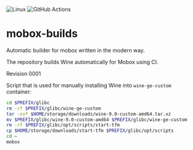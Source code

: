 ![Linux](https://img.shields.io/badge/Linux-FCC624?style=for-the-badge&logo=linux&logoColor=black)
![GitHub Actions](https://img.shields.io/badge/github%20actions-%232671E5.svg?style=for-the-badge&logo=githubactions&logoColor=white)

# mobox-builds

Automatic builder for mobox written in the modern way.

The repository builds Wine automatically for Mobox using CI.

Revision 0001

Script that is used for manually installing Wine into `wine-ge-custom` container:

```bash
cd $PREFIX/glibc
rm -rf $PREFIX/glibc/wine-ge-custom
tar -xvf $HOME/storage/downloads/wine-9.0-custom-amd64.tar.xz
mv $PREFIX/glibc/wine-9.0-custom-amd64 $PREFIX/glibc/wine-ge-custom
rm -rf $PREFIX/glibc/opt/scripts/start-tfm
cp $HOME/storage/downloads/start-tfm $PREFIX/glibc/opt/scripts
cd ~
mobox
```
